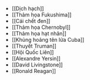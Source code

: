 - [[Dịch hạch]]
- [[Thảm họa Fukushima]]
- [[Cái chết đen]]
- [[Thảm họa Chernobyl]]
- [[Thảm họa hạt nhân]]
- [[Khủng hoảng tên lửa Cuba]]
- [[Thuyết Truman]]
- [[Hội Quốc Liên]]
- [[Alexandre Yersin]]
- [[David Livingstone]]
- [[Ronald Reagan]]

